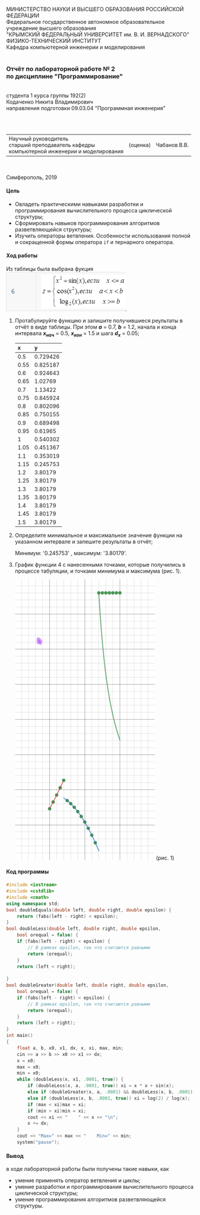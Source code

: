 МИНИСТЕРСТВО НАУКИ  И ВЫСШЕГО ОБРАЗОВАНИЯ РОССИЙСКОЙ ФЕДЕРАЦИИ  
Федеральное государственное автономное образовательное учреждение высшего образования  
"КРЫМСКИЙ ФЕДЕРАЛЬНЫЙ УНИВЕРСИТЕТ им. В. И. ВЕРНАДСКОГО"  
ФИЗИКО-ТЕХНИЧЕСКИЙ ИНСТИТУТ  
Кафедра компьютерной инженерии и моделирования
<br/><br/>
### Отчёт по лабораторной работе № 2<br/> по дисциплине "Программирование"
<br/>
​
студента 1 курса группы 192(2)  
<br/>Кодаченко Никита Владимирович  
<br/>направления подготовки 09.03.04 "Программная инженерия" 

<br/><br/>
<table>
<tr><td>Научный руководитель<br/> старший преподаватель кафедры<br/> компьютерной инженерии и моделирования</td>
<td>(оценка)</td>
<td>Чабанов В.В.</td>
</tr>
</table>
<br/><br/>
​
Симферополь, 2019

#### Цель

* Овладеть практическими навыками разработки и программирования вычислительного процесса циклической структуры;
* Сформировать навыков программирования алгоритмов разветвляющейся структуры;
* Изучить операторы ветвления. Особенности использования полной и сокращенной формы оператора `if` и тернарного оператора.

#### Ход работы

Из таблицы была выбрана фукция ![](img/1.png).

1. Протабулируйте функцию и запишите получившиеся реультаты в отчёт в виде таблицы. При этом ***a*** = 0.7, ***b*** = 1.2, начала 
и конца интервала ***х<sub>нач</sub>*** = 0.5, ***x<sub>кон</sub>*** = 1.5 и шага ***d<sub>x</sub>*** = 0.05;
    
    | x | y |
    |---|---|
    |  0.5 | 0.729426 |
    |  0.55 | 0.825187 |
    |  0.6 | 0.924643 |
    |  0.65 | 1.02769 |
    |  0.7 | 1.13422 |
    |  0.75 | 0.845924 |
    |  0.8 | 0.802096 |
    |  0.85 | 0.750155 |
    |  0.9 | 0.689498 |
    |  0.95 | 0.61965 |
    |  1 | 0.540302 |
    |  1.05 | 0.451367 |
    |  1.1 | 0.353019 |
    |  1.15 | 0.245753 |
    |  1.2 | 3.80179 |
    |  1.25 | 3.80179 |
    |  1.3 | 3.80179 |
    |  1.35 | 3.80179 |
    |  1.4 | 3.80179 |
    |  1.45 | 3.80179 |
    |  1.5 | 3.80179 |
    
2. Определите минимальное и максимальное значение функции на указанном интервале и запешите результаты в отчёт;
    
    Минимум: '0.245753' ,  максимум: '3.80179'.
    
3. График функции 4 с нанесенными точками, которые получились в процессе табуляции, и точками минимума и максимума (рис. 1).
    
    ![](img/2.png) (рис. 1)
    
#### Код программы
```cpp
#include <iostream>
#include <cstdlib>
#include <cmath>
using namespace std;
bool doubleEquals(double left, double right, double epsilon) {
    return (fabs(left - right) < epsilon);
}
bool doubleLess(double left, double right, double epsilon,
    bool orequal = false) {
    if (fabs(left - right) < epsilon) {
        // В рамках epsilon, так что считаются равными
        return (orequal);
    }
    return (left < right);

}
bool doubleGreater(double left, double right, double epsilon,
    bool orequal = false) {
    if (fabs(left - right) < epsilon) {
        // В рамках epsilon, так что считаются равными
        return (orequal);
    }
    return (left > right);
}
int main()
{
    float a, b, x0, x1, dx, x, xi, max, min;
    cin >> a >> b >> x0 >> x1 >> dx;
    x = x0;
    max = x0;
    min = x0;
    while (doubleLess(x, x1, .0001, true)) {
        if (doubleLess(x, a, .0001, true)) xi = x * x + sin(x);
        else if (doubleGreater(x, a, .0001) && doubleLess(x, b, .0001)) xi = cos(x * x);
        else if (doubleLess(x, b, .0001, true)) xi = log(2) / log(x);
        if (max < xi)max = xi;
        if (min > xi)min = xi;
        cout << xi << "    " << x << "\n";
        x += dx;
    }
    cout << "Max=" << max << "    Min=" << min;
    system("pause");
```

#### Вывод

в ходе лабораторной работы были получены такие навыки, как
* умение применять оператор ветвления и циклы;
* умение разработки и программирования вычислительного процесса циклической структуры;
* умение программирования алгоритмов разветвляющейся структуры.
